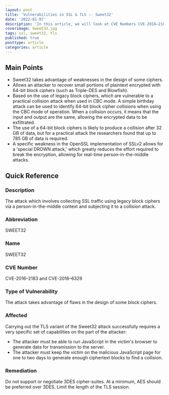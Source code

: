 ```yaml
---
layout: post
title: 'Vulnerabilities in SSL & TLS :- Sweet32'
date: '2022-01-07'
description: 'In this article, we will look at CVE Numbers CVE-2016–2183 and CVE-2016–6329, also known as the Sweet32 attack. The attack which involves collecting SSL traffic using legacy block ciphers via a person-in-the-middle context and subjecting it to a collision attack.'
coverimage: Sweet32.jpg
tags: ssl, sweet32, tls
published: true
posttype: article
categories: article
---
```

## Main Points

- Sweet32 takes advantage of weaknesses in the design of some ciphers.
- Allows an attacker to recover small portions of plaintext encrypted with 64-bit block ciphers (such as Triple-DES and Blowfish).
- Based on the use of legacy block ciphers, which are vulnerable to a practical collision attack when used in CBC mode. A simple birthday attack can be used to identify 64-bit block cipher collisions when using the CBC mode of operation. When a collision occurs, it means that the input and output are the same, allowing the encrypted data to be exfiltrated.
- The use of a 64-bit block ciphers is likely to produce a collision after 32 GB of data, but for a practical attack the researchers found that up to 785 GB of data is required.
- A specific weakness in the OpenSSL implementation of SSLv2 allows for a 'special DROWN attack,' which greatly reduces the effort required to break the encryption, allowing for real-time person-in-the-middle attacks.

## Quick Reference

### Description

The attack which involves collecting SSL traffic using legacy block ciphers via a person-in-the-middle context and subjecting it to a collision attack.

### Abbreviation

SWEET32

### Name

SWEET32

### CVE Number

CVE-2016–2183 and CVE-2016–6329

### Type of Vulnerability

The attack takes advantage of flaws in the design of some block ciphers.

### Affected

Carrying out the TLS variant of the Sweet32 attack successfully requires a very specific set of capabilities on the part of the attacker:

- The attacker must be able to run JavaScript in the victim's browser to generate data for transmission to the server.
- The attacker must keep the victim on the malicious JavaScript page for one to two days to generate enough ciphertext blocks to find a collision.

### Remediation

Do not support or negotiate 3DES cipher-suites. At a minimum, AES should be preferred over 3DES. Limit the length of the TLS session.